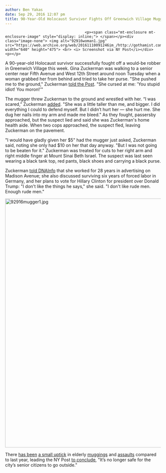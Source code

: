 ```yaml
---
author: Ben Yakas
date: Sep 29, 2016 12:07 pm
title: 90-Year-Old Holocaust Survivor Fights Off Greenwich Village Mugger
---
```


	
										<p><span class="mt-enclosure mt-enclosure-image" style="display: inline;"> </span></p><div class="image-none"> <img alt="92916woman1.jpg" src="https://web.archive.org/web/20161110091246im_/http://gothamist.com/attachments/byakas/92916woman1.jpg" width="640" height="475"> <br> <i> Screenshot via NY Post</i></div> <p></p>

<p>A 90-year-old Holocaust survivor successfully fought off a would-be robber in Greenwich Village this week. Gina Zuckerman was walking to a senior center near Fifth Avenue and West 12th Street around noon Tuesday when a woman grabbed her from behind and tried to take her purse. &quot;She pushed me to the ground,&quot; Zuckerman <a href="https://web.archive.org/web/20161110091246/http://nypost.com/2016/09/28/grandma-stands-ground-against-purse-snatcher/">told the Post</a>. &quot;She cursed at me: &apos;You stupid idiot! You moron!&apos;&quot;</p>

<p>The mugger threw Zuckerman to the ground and wrestled with her. &#x201C;I was scared,&#x201D; Zuckerman <a href="https://web.archive.org/web/20161110091246/http://nypost.com/2016/09/28/grandma-stands-ground-against-purse-snatcher/">added</a>. &quot;She was a little taller than me, and bigger. I did everything I could to defend myself. But I didn&#x2019;t hurt her &#x2014; she hurt me. She dug her nails into my arm and made me bleed.&quot; As they fought, passersby approached, but the suspect lied and said she was Zuckerman&apos;s home health aide. When two cops approached, the suspect fled, leaving Zuckerman on the pavement. </p>

<p>&quot;I would have gladly given her $5&quot; had the mugger just asked, Zuckerman said, noting she only had $10 on her that day anyway. &quot;But I was not going to be beaten for it.&quot; Zuckerman was treated for cuts to her right arm and right middle finger at Mount Sinai Beth Israel. The suspect was last seen wearing a black tank top, red pants, black shoes and carrying a black purse.</p>

<p>Zuckerman <a href="https://web.archive.org/web/20161110091246/https://www.dnainfo.com/new-york/20160929/greenwich-village/greenwich-village-purse-snatcher-90-year-old-woman-fought-fights">told DNAInfo</a> that she worked for 28 years in advertising on Madison Avenue; she also discussed surviving six years of forced labor in Germany, and her plans to vote for Hillary Clinton for president over Donald Trump: &quot;I don&apos;t like the things he says,&quot; she said. &quot;I don&apos;t like rude men. Enough rude men.&quot;</p>

<p><span class="mt-enclosure mt-enclosure-image" style="display: inline;"> <img alt="92916mugger1.jpg" src="https://web.archive.org/web/20161110091246im_/http://gothamist.com/attachments/byakas/92916mugger1.jpg" width="640" height="806" class="image-none"> </span></p>

<p>There <a href="https://web.archive.org/web/20161110091246/http://gothamist.com/2016/06/04/teen_girls_beat_up_elderly_woman_af.php">has been</a> <a href="https://web.archive.org/web/20161110091246/http://gothamist.com/2016/09/16/elderly_man_assaulted_in_central_pa.php">a small uptick</a> in elderly <a href="https://web.archive.org/web/20161110091246/http://gothamist.com/2016/09/09/man_bun_mug_thug.php">muggings</a> and <a href="https://web.archive.org/web/20161110091246/http://gothamist.com/2016/07/14/west_village_beating.php">assaults</a> compared to last year, leading the NY Post <a href="https://web.archive.org/web/20161110091246/http://nypost.com/2016/09/22/its-no-longer-safe-for-the-citys-senior-citizens-to-go-outside/">to conclude</a>, &quot;It&#x2019;s no longer safe for the city&#x2019;s senior citizens to go outside.&quot;</p>					
										
									
				